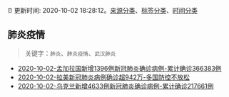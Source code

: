 :alarm_clock: 更新时间: 2020-10-02 18:28:12。[来源分类](../README.md)、[标签分类](../TAGS.md)、[时间分类](../TIMELINE.md)

## 肺炎疫情


> 关键字：`肺炎`、`肺炎疫情`、`武汉肺炎`



- [2020-10-02-孟加拉国新增1396例新冠肺炎确诊病例-累计确诊366383例](http://app.cctv.com/special/cportal/detail/arti/index.html?id=ArtiMc0LLp20eUvHE2ZWlrJ5201002&isfromapp=1) 
- [2020-10-02-拉美新冠肺炎病例确诊超942万-多国防控不放松](http://app.cctv.com/special/cportal/detail/arti/index.html?id=ArtiF0Xz0lvZytbjgg5VI6xl201002&isfromapp=1) 
- [2020-10-02-乌克兰新增4633例新冠肺炎确诊病例-累计确诊217661例](http://app.cctv.com/special/cportal/detail/arti/index.html?id=Arti7RrcZCSdH6xwAXccZ9QK201002&isfromapp=1) 